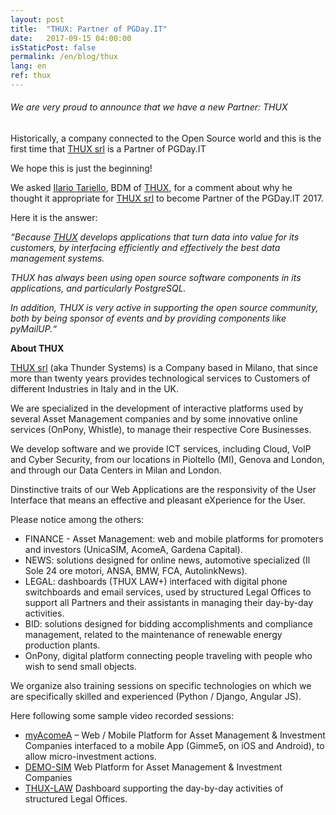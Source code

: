 ```yaml
---
layout: post
title:  "THUX: Partner of PGDay.IT"
date:   2017-09-15 04:00:00
isStaticPost: false
permalink: /en/blog/thux
lang: en
ref: thux
---
```


<h6>We are very proud to announce that we have a new Partner: THUX</h6>

Historically, a company connected to the Open Source world and this is the first time that [THUX srl](https://www.thux.it/en/) is a Partner of PGDay.IT

We hope this is just the beginning!

We asked [Ilario Tariello](https://www.linkedin.com/in/ilario-tariello/), BDM of [THUX](https://www.thux.it/en/), for a comment about why he thought it appropriate for [THUX srl](https://www.thux.it/en/) to become Partner of the PGDay.IT 2017.

Here it is the answer:

_“Because [THUX](https://www.thux.it/en/) develops applications that turn data into value for its customers, by interfacing efficiently and effectively the best data management systems._ 

_THUX has always been using open source software components in its applications, and particularly PostgreSQL._

_In addition, THUX is very active in supporting the open source community, both by being sponsor of events and by providing components like pyMailUP.“_

**About THUX**

[THUX srl](https://www.thux.it/en/) (aka Thunder Systems) is a Company based in Milano, that since more than twenty years provides technological services to Customers of different Industries in Italy and in the UK.

We are specialized in the development of interactive platforms used by several Asset Management companies and by some innovative online services (OnPony, Whistle), to manage their respective Core Businesses.

We develop software and we provide ICT services, including Cloud, VoIP and Cyber Security, from our locations in Pioltello (MI), Genova and London, and through our Data Centers in Milan and London.

Dinstinctive traits of our Web Applications are the responsivity of the User Interface that means an effective and pleasant eXperience for the User.

Please notice among the others:

* FINANCE - Asset Management: web and mobile platforms for promoters and investors (UnicaSIM, AcomeA, Gardena Capital). 
* NEWS: solutions designed for online news, automotive specialized (Il Sole 24 ore motori, ANSA, BMW, FCA, AutolinkNews).
* LEGAL: dashboards (THUX LAW+) interfaced with digital phone switchboards and email services, used by structured Legal Offices to support all Partners and their assistants in managing their day-by-day activities.
* BID: solutions designed for bidding accomplishments and compliance management, related to the maintenance of renewable energy production plants.
* OnPony, digital platform connecting people traveling with people who wish to send small objects.

We organize also training sessions on specific technologies on which we are specifically skilled and experienced (Python / Django, Angular JS).

Here following some sample video recorded sessions:

* [myAcomeA](https://vimeo.com/220431357) – Web / Mobile Platform for Asset Management & Investment Companies interfaced to a mobile App (Gimme5, on iOS and Android), to allow micro-investment actions.
* [DEMO-SIM](https://vimeo.com/220430447)  Web Platform for Asset Management & Investment Companies
* [THUX-LAW](https://vimeo.com/225224533) Dashboard supporting the day-by-day activities of structured Legal Offices.